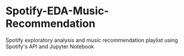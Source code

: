 # Spotify-EDA-Music-Recommendation
Spotify exploratory analysis and music recommendation playlist using Spotify's API and Jupyter Notebook
